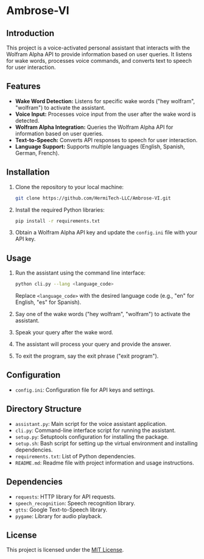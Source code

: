 # Ambrose-VI

## Introduction
This project is a voice-activated personal assistant that interacts with the Wolfram Alpha API to provide information based on user queries. It listens for wake words, processes voice commands, and converts text to speech for user interaction.

## Features
- **Wake Word Detection:** Listens for specific wake words ("hey wolfram", "wolfram") to activate the assistant.
- **Voice Input:** Processes voice input from the user after the wake word is detected.
- **Wolfram Alpha Integration:** Queries the Wolfram Alpha API for information based on user queries.
- **Text-to-Speech:** Converts API responses to speech for user interaction.
- **Language Support:** Supports multiple languages (English, Spanish, German, French).

## Installation
1. Clone the repository to your local machine:
    ```bash
    git clone https://github.com/HermiTech-LLC/Ambrose-VI.git
    ```

2. Install the required Python libraries:
    ```bash
    pip install -r requirements.txt
    ```

3. Obtain a Wolfram Alpha API key and update the `config.ini` file with your API key.

## Usage
1. Run the assistant using the command line interface:
    ```bash
    python cli.py --lang <language_code>
    ```
    Replace `<language_code>` with the desired language code (e.g., "en" for English, "es" for Spanish).

2. Say one of the wake words ("hey wolfram", "wolfram") to activate the assistant.

3. Speak your query after the wake word.

4. The assistant will process your query and provide the answer.

5. To exit the program, say the exit phrase ("exit program").

## Configuration
- `config.ini`: Configuration file for API keys and settings.

## Directory Structure
- `assistant.py`: Main script for the voice assistant application.
- `cli.py`: Command-line interface script for running the assistant.
- `setup.py`: Setuptools configuration for installing the package.
- `setup.sh`: Bash script for setting up the virtual environment and installing dependencies.
- `requirements.txt`: List of Python dependencies.
- `README.md`: Readme file with project information and usage instructions.

## Dependencies
- `requests`: HTTP library for API requests.
- `speech_recognition`: Speech recognition library.
- `gtts`: Google Text-to-Speech library.
- `pygame`: Library for audio playback.

## License
This project is licensed under the [MIT License](LICENSE).
